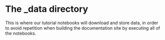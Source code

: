 # The _data directory

This is where our tutorial notebooks will download and store data, in order to avoid repetition when building
the documentation site by executing all of the notebooks.